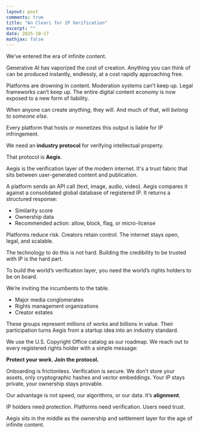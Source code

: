 ```yaml
---
layout: post
comments: true
title: "An Cleari for IP Verification"
excerpt: ""
date: 2025-10-17
mathjax: false
---
```


We’ve entered the era of infinite content.

Generative AI has vaporized the cost of creation. Anything you can think of can be produced instantly, endlessly, at a cost rapidly approaching free.

Platforms are drowning in content. Moderation systems can’t keep up. Legal frameworks can’t keep up. The entire digital content economy is now exposed to a new form of liability.

When anyone can create _anything_, they will. And much of that, will _belong to someone else_.

Every platform that hosts or monetizes this output is liable for IP infringement.

We need an **industry protocol** for verifying intellectual property.

That protocol is **Aegis**.

Aegis is the verification layer of the modern internet. It's a trust fabric that sits between user-generated content and publication.

A platform sends an API call (text, image, audio, video).
Aegis compares it against a consolidated global database of registered IP.
It returns a structured response:

- Similarity score
- Ownership data
- Recommended action: allow, block, flag, or micro-license

Platforms reduce risk.
Creators retain control.
The internet stays open, legal, and scalable.

The technology to do this is not hard. Building the credibility to be trusted with IP is the hard part.

To build the world’s verification layer, you need the world’s rights holders to be on board.

We’re inviting the incumbents to the table.

- Major media conglomerates
- Rights management organizations
- Creator estates

These groups represent millions of works and billions in value. Their participation turns Aegis from a startup idea into an industry standard.

We use the U.S. Copyright Office catalog as our roadmap.
We reach out to every registered rights holder with a simple message:

**Protect your work. Join the protocol.**

Onboarding is frictionless. Verification is secure.
We don’t store your assets, only cryptographic hashes and vector embeddings.
Your IP stays private, your ownership stays provable.

Our advantage is not speed, our algorithms, or our data. It’s **alignment**.

IP holders need protection.
Platforms need verification.
Users need trust.

Aegis sits in the middle as the ownership and settlement layer for the age of infinite content.
